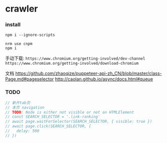 # crawler

### install

```shell
npm i --ignore-scripts

nrm use cnpm
npm i
```

手动下载:
`https://www.chromium.org/getting-involved/dev-channel`
`https://www.chromium.org/getting-involved/download-chromium`

文档
https://github.com/zhaoqize/puppeteer-api-zh_CN/blob/master/class-Page.md#pageselector
http://caolan.github.io/async/docs.html#queue

### TODO

```js
// 新开tab页
// 本页 navigation
// TODO: Node is either not visible or not an HTMLElement
// const SEARCH_SELECTOR = '.link-ranking'
// await page.waitForSelector(SEARCH_SELECTOR, { visible: true })
// await page.click(SEARCH_SELECTOR, {
//   delay: 500
// })
```
